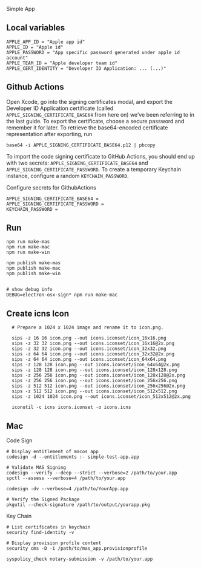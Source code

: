 Simple App


## Local variables

```
APPLE_APP_ID = "Apple app id"
APPLE_ID = "Apple id"
APPLE_PASSWORD = "App specific password generated under apple id account"
APPLE_TEAM_ID = "Apple developer team id"
APPLE_CERT_IDENTITY = "Developer ID Application: ... (...)"
```


## Github Actions

Open Xcode, go into the signing certificates modal, and export the Developer ID Application certificate (called `APPLE_SIGNING_CERTIFICATE_BASE64` from here on) we’ve been referring to in the last guide. To export the certificate, choose a secure password and remember it for later. To retrieve the base64-encoded certificate representation after exporting, run

```
base64 -i APPLE_SIGNING_CERTIFICATE_BASE64.p12 | pbcopy
```

To import the code signing certificate to GitHub Actions, you should end up with two secrets: `APPLE_SIGNING_CERTIFICATE_BASE64` and `APPLE_SIGNING_CERTIFICATE_PASSWORD`. To create a temporary Keychain instance, configure a random `KEYCHAIN_PASSWORD`.

Configure secrets for GithubActions
```
APPLE_SIGNING_CERTIFICATE_BASE64 =
APPLE_SIGNING_CERTIFICATE_PASSWORD =  
KEYCHAIN_PASSWORD = 
```

## Run

```
npm run make-mas
npm run make-mac
npm run make-win

npm publish make-mas
npm publish make-mac
npm publish make-win


# show debug info
DEBUG=electron-osx-sign* npm run make-mac

```



## Create icns Icon

```
  # Prepare a 1024 x 1024 image and rename it to icon.png.

  sips -z 16 16 icon.png --out icons.iconset/icon_16x16.png
  sips -z 32 32 icon.png --out icons.iconset/icon_16x16@2x.png
  sips -z 32 32 icon.png --out icons.iconset/icon_32x32.png
  sips -z 64 64 icon.png --out icons.iconset/icon_32x32@2x.png
  sips -z 64 64 icon.png --out icons.iconset/icon_64x64.png
  sips -z 128 128 icon.png --out icons.iconset/icon_64x64@2x.png
  sips -z 128 128 icon.png --out icons.iconset/icon_128x128.png
  sips -z 256 256 icon.png --out icons.iconset/icon_128x128@2x.png
  sips -z 256 256 icon.png --out icons.iconset/icon_256x256.png
  sips -z 512 512 icon.png --out icons.iconset/icon_256x256@2x.png
  sips -z 512 512 icon.png --out icons.iconset/icon_512x512.png
  sips -z 1024 1024 icon.png --out icons.iconset/icon_512x512@2x.png
  
  iconutil -c icns icons.iconset -o icons.icns
```


## Mac 


Code Sign
```
# Display entitlement of macos app
codesign -d --entitlements :- simple-test-app.app

# Validate MAS Signing
codesign --verify --deep --strict --verbose=2 /path/to/your.app
spctl --assess --verbose=4 /path/to/your.app

codesign -dv --verbose=4 /path/to/YourApp.app

# Verify the Signed Package
pkgutil --check-signature /path/to/output/yourapp.pkg

```

Key Chain
```
# List certificates in keychain 
security find-identity -v

# Display provision profile content
security cms -D -i /path/to/mas_app.provisionprofile
```

```
syspolicy_check notary-submission -v /path/to/your.app

```
